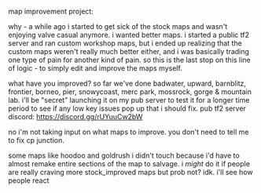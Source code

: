 map improvement project:

why -
a while ago i started to get sick of the stock maps and wasn't enjoying valve casual anymore. i wanted better maps. i started a public tf2 server and ran custom workshop maps, but i ended up realizing that the custom maps weren't really much better either, and i was basically trading one type of pain for another kind of pain. so this is the last stop on this line of logic - to simply edit and improve the maps myself.

what have you improved?
so far we've done badwater, upward, barnblitz, frontier, borneo, pier, snowycoast, merc park, mossrock, gorge & mountain lab. i'll be "secret" launching it on my pub server to test it for a longer time period to see if any low key issues pop up that i should fix. pub tf2 server discord: https://discord.gg/rUYuuCw2bW

no i'm not taking input on what maps to improve. you don't need to tell me to fix cp junction.

some maps like hoodoo and goldrush i didn't touch because i'd have to almost remake entire sections of the map to salvage. i _might_ do it if people are really craving more stock_improved maps but prob not? idk. i'll see how people react
